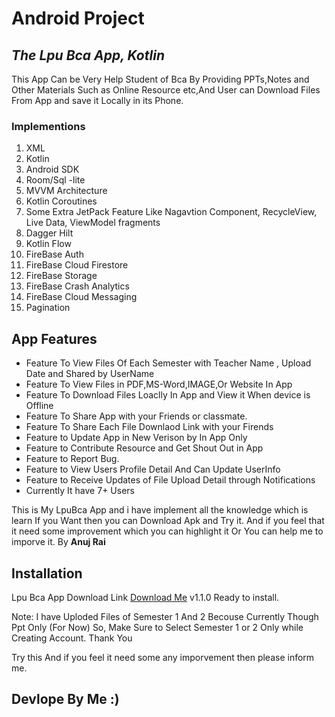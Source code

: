# Android Project
## _The Lpu Bca App, Kotlin_

This App Can be Very Help Student of Bca By Providing PPTs,Notes and Other Materials Such as Online Resource etc,And User can Download Files From App and save it Locally in its Phone.
### Implementions
 1. XML
 2. Kotlin
 3. Android SDK 
 4. Room/Sql -lite
 6. MVVM Architecture 
 7. Kotlin Coroutines
 8. Some Extra JetPack Feature Like Nagavtion Component, RecycleView, Live Data, ViewModel fragments
 9. Dagger Hilt
10. Kotlin Flow 
11. FireBase Auth
12. FireBase Cloud Firestore
13. FireBase Storage
14. FireBase Crash Analytics
15. FireBase Cloud Messaging 
16. Pagination

 
## App Features

- Feature To View Files Of Each Semester with Teacher Name , Upload Date and Shared by UserName
- Feature To View Files in PDF,MS-Word,IMAGE,Or Website In App
- Feature To Download Files Loaclly In App and View it When device is Offline
- Feature To Share App with your Friends or classmate.
- Feature To Share Each File Downlaod Link with your Firends
- Feature to Update App in New Verison by In App Only
- Feature to Contribute Resource and Get Shout Out in App
- Feature to Report Bug.
- Feature to View Users Profile Detail And Can Update UserInfo
- Feature to Receive Updates of File Upload Detail through Notifications
- Currently It have 7+ Users 

This is My LpuBca App and i have implement all the knowledge which is learn
If you Want then you can Download Apk and Try it.
And if you feel that it need some improvement which you can highlight it 
Or You can help me to imporve it.
 By __Anuj Rai__ 


## Installation

Lpu Bca App Download Link [Download Me](https://drive.google.com/file/d/1rZoYIdPMYPmE-BznUO6nWLUAi75MEv9V/view?usp=sharing "Click Here to Download App") v1.1.0 Ready to install.

Note: I have Uploded Files of Semester 1 And 2 Becouse Currently Though Ppt Only (For Now)
So, Make Sure to Select Semester 1 or 2 Only while Creating Account.
Thank You

Try this And if you feel it need some any imporvement then please inform me.
## Devlope By  Me :)
